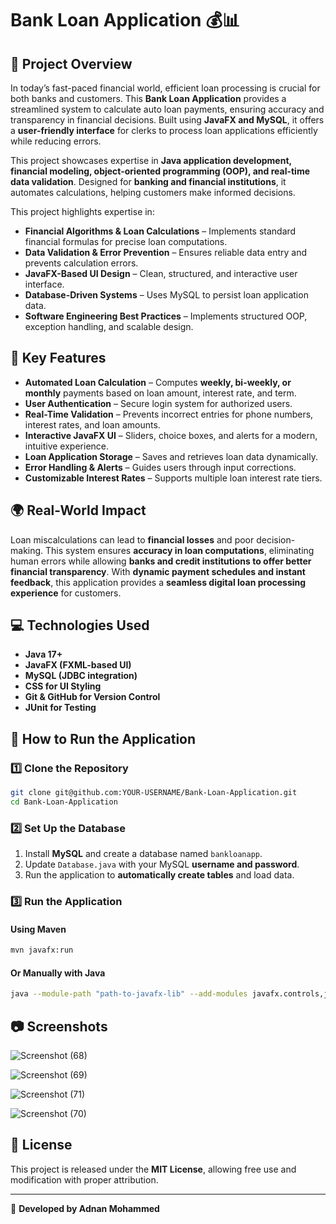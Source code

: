 # Bank Loan Application 💰📊

## 📌 Project Overview

In today’s fast-paced financial world, efficient loan processing is crucial for both banks and customers. This **Bank Loan Application** provides a streamlined system to calculate auto loan payments, ensuring accuracy and transparency in financial decisions. Built using **JavaFX and MySQL**, it offers a **user-friendly interface** for clerks to process loan applications efficiently while reducing errors.

This project showcases expertise in **Java application development, financial modeling, object-oriented programming (OOP), and real-time data validation**. Designed for **banking and financial institutions**, it automates calculations, helping customers make informed decisions.

This project highlights expertise in:

- **Financial Algorithms & Loan Calculations** – Implements standard financial formulas for precise loan computations.
- **Data Validation & Error Prevention** – Ensures reliable data entry and prevents calculation errors.
- **JavaFX-Based UI Design** – Clean, structured, and interactive user interface.
- **Database-Driven Systems** – Uses MySQL to persist loan application data.
- **Software Engineering Best Practices** – Implements structured OOP, exception handling, and scalable design.

## 🏦 Key Features

- **Automated Loan Calculation** – Computes **weekly, bi-weekly, or monthly** payments based on loan amount, interest rate, and term.
- **User Authentication** – Secure login system for authorized users.
- **Real-Time Validation** – Prevents incorrect entries for phone numbers, interest rates, and loan amounts.
- **Interactive JavaFX UI** – Sliders, choice boxes, and alerts for a modern, intuitive experience.
- **Loan Application Storage** – Saves and retrieves loan data dynamically.
- **Error Handling & Alerts** – Guides users through input corrections.
- **Customizable Interest Rates** – Supports multiple loan interest rate tiers.

## 🌍 Real-World Impact

Loan miscalculations can lead to **financial losses** and poor decision-making. This system ensures **accuracy in loan computations**, eliminating human errors while allowing **banks and credit institutions to offer better financial transparency**. With **dynamic payment schedules and instant feedback**, this application provides a **seamless digital loan processing experience** for customers.

## 💻 Technologies Used

- **Java 17+**
- **JavaFX (FXML-based UI)**
- **MySQL (JDBC integration)**
- **CSS for UI Styling**
- **Git & GitHub for Version Control**
- **JUnit for Testing**

## 📖 How to Run the Application

### **1️⃣ Clone the Repository**

```sh
git clone git@github.com:YOUR-USERNAME/Bank-Loan-Application.git
cd Bank-Loan-Application
```

### **2️⃣ Set Up the Database**

1. Install **MySQL** and create a database named `bankloanapp`.
2. Update `Database.java` with your MySQL **username and password**.
3. Run the application to **automatically create tables** and load data.

### **3️⃣ Run the Application**

#### **Using Maven**

```sh
mvn javafx:run
```

#### **Or Manually with Java**

```sh
java --module-path "path-to-javafx-lib" --add-modules javafx.controls,javafx.fxml -jar BankLoanApp.jar
```

## 📷 Screenshots

![Screenshot (68)](https://github.com/user-attachments/assets/9502e35d-e5f1-47f6-bbd8-512533cfd072)

![Screenshot (69)](https://github.com/user-attachments/assets/8a1a6a4d-67d0-443f-a9d3-1d005b80aece)

![Screenshot (71)](https://github.com/user-attachments/assets/3e21c438-ab44-4441-b08e-c5a6a3681753)

![Screenshot (70)](https://github.com/user-attachments/assets/5e34a261-bca8-4465-844f-9a7cdad86df9)

## 📜 License

This project is released under the **MIT License**, allowing free use and modification with proper attribution.

---

🚀 **Developed by Adnan Mohammed**
